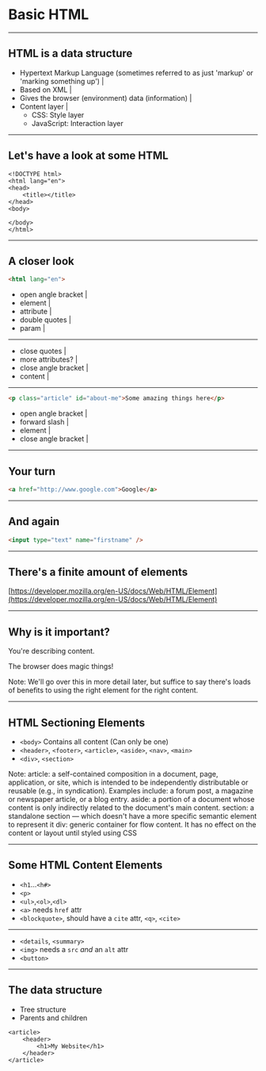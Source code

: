 # Basic HTML

---

## HTML is a data structure

- Hypertext Markup Language (sometimes referred to as just 'markup' or 'marking something up') |
- Based on XML |
- Gives the browser (environment) data (information) |
- Content layer |
	- CSS: Style layer
	- JavaScript: Interaction layer

---

## Let's have a look at some HTML

```
<!DOCTYPE html>
<html lang="en">
<head>
	<title></title>
</head>
<body>

</body>
</html>
```

---

## A closer look

```html
<html lang="en">
```

- open angle bracket |
- element |
- attribute |
- double quotes |
- param |

---

- close quotes |
- more attributes? |
- close angle bracket |
- content |

---

```html
<p class="article" id="about-me">Some amazing things here</p>
```

- open angle bracket |
- forward slash |
- element |
- close angle bracket |

---

## Your turn

```html
<a href="http://www.google.com">Google</a>
```

---

## And again

```html
<input type="text" name="firstname" />
```

---

## There's a finite amount of elements

[https://developer.mozilla.org/en-US/docs/Web/HTML/Element](https://developer.mozilla.org/en-US/docs/Web/HTML/Element)


---

## Why is it important?

You're describing content.

The browser does magic things!

Note:
We'll go over this in more detail later, but suffice to say there's loads of benefits to using the right element for the right content.

---

## HTML Sectioning Elements

- `<body>` Contains all content (Can only be one)
- `<header>`, `<footer>`, `<article>`, `<aside>`, `<nav>`, `<main>`
- `<div>`, `<section>`

Note:
article: a self-contained composition in a document, page, application, or site, which is intended to be independently distributable or reusable (e.g., in syndication). Examples include: a forum post, a magazine or newspaper article, or a blog entry.
aside: a portion of a document whose content is only indirectly related to the document's main content.
section: a standalone section — which doesn't have a more specific semantic element to represent it
div: generic container for flow content. It has no effect on the content or layout until styled using CSS

---

## Some HTML Content Elements

- `<h1`...`<h#>`
- `<p>`
- `<ul>`,`<ol>`,`<dl>`
- `<a>` needs `href` attr
- `<blockquote>`, should have a `cite` attr, `<q>`, `<cite>`
---

- `<details`, `<summary>`
- `<img>` needs a `src` *and* an `alt` attr
- `<button>`

---

## The data structure

- Tree structure
- Parents and children

```
<article>
	<header>
		<h1>My Website</h1>
	</header>
</article>
```
